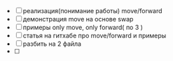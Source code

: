 - [ ] реализация(понимание работы) move/forward
- [ ] демонстрация move на основе swap
- [ ] примеры only move, only forward( по 3 )
- [ ] статья на гитхабе про move/forward и примеры
- [ ] разбить на 2 файла
- [ ] 